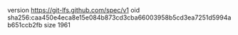 version https://git-lfs.github.com/spec/v1
oid sha256:caa450e4eca8e15e084b873cd3cba66003958b5cd3ea7251d5994ab651ccb2fb
size 1961
